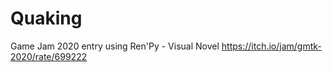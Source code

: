 # Quaking
Game Jam 2020 entry using Ren'Py - Visual Novel
https://itch.io/jam/gmtk-2020/rate/699222
